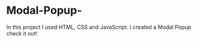 # Modal-Popup-
In this project I used HTML, CSS and JavaScript. I created a Modal Popup check it out! 
